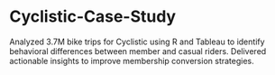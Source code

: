 # Cyclistic-Case-Study
Analyzed 3.7M bike trips for Cyclistic using R and Tableau to identify behavioral differences between member and casual riders. Delivered actionable insights to improve membership conversion strategies.
